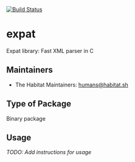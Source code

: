 [![Build Status](https://dev.azure.com/chefcorp-partnerengineering/Chef%20Base%20Plans/_apis/build/status/chef-base-plans.expat?branchName=master)](https://dev.azure.com/chefcorp-partnerengineering/Chef%20Base%20Plans/_build/latest?definitionId=69&branchName=master)

# expat

Expat library: Fast XML parser in C

## Maintainers

* The Habitat Maintainers: <humans@habitat.sh>

## Type of Package

Binary package

## Usage

*TODO: Add instructions for usage*
